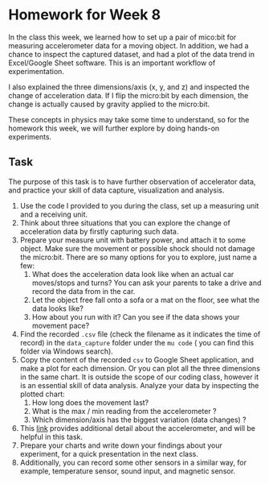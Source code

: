 # Homework for Week 8

In the class this week, we learned how to set up a pair of mico:bit for measuring accelerometer data for a moving object. In addition, we had a chance to inspect the captured dataset, and had a plot of the data trend in Excel/Google Sheet software. This is an important workflow of experimentation.

I also explained the three dimensions/axis (x, y, and z) and inspected the change of acceleration data. If I flip the micro:bit by each dimension, the change is actually caused by gravity applied to the micro:bit. 

These concepts in physics may take some time to understand, so for the homework this week, we will further explore by doing hands-on experiments.

## Task

The purpose of this task is to have further observation of accelerator data, and practice your skill of data capture, visualization and analysis.

1. Use the code I provided to you during the class, set up a measuring unit and a receiving unit.
2. Think about three situations that you can explore the change of acceleration data by firstly capturing such data.
3. Prepare your measure unit with battery power, and attach it to some object. Make sure the movement or possible shock should not damage the micro:bit. There are so many options for you to explore, just name a few: 
   1. What does the acceleration data look like when an actual car moves/stops and turns? You can ask your parents to take a drive and record the data from in the car. 
   2. Let the object free fall onto a sofa or a mat on the floor, see what the data looks like?
   3. How about you run with it? Can you see if the data shows your movement pace? 
4. Find the recorded `.csv` file (check the filename as it indicates the time of record) in the `data_capture` folder under the `mu code` ( you can find this folder via Windows search).
5. Copy the content of the recorded `csv` to Google Sheet application, and make a plot for each dimension. Or you can plot all the three dimensions in the same chart. It is outside the scope of our coding class, however it is an essential skill of data analysis. Analyze your data by inspecting the plotted chart:
   1. How long does the movement last?
   2. What is the max / min reading from the accelerometer ?
   3. Which dimension/axis has the biggest variation (data changes) ?
6. This [link](https://microbit-challenges.readthedocs.io/en/latest/tutorials/accelerometer.html) provides additional detail about the accelerometer, and will be helpful in this task.
7. Prepare your charts and write down your findings about your experiment, for a quick presentation in the next class.
8. Additionally, you can record some other sensors in a similar way, for example, temperature sensor, sound input, and magnetic sensor.


